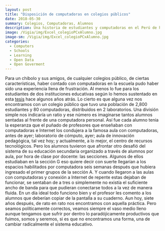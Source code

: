 ```yaml
---
layout: post
title: "Disposición de computadoras en colegios públicos"
date: 2018-05-30
summary: Colegios, Computadoras, Alumnos
description: Una historia de estudiantes y computadoras en el Perú de hace unas décadas atrás. 
image: /Vigia/img/Excel_colegioPCxAlumno.jpg
image-sm: /Vigia/img/Excel_colegioPCxAlumno.jpg
categories:
  - Computers
  - Schools
  - Learning
  - Open Data
  - Open Goverment
---
```


Para un chibolo y sus amigos, de cualquier colegios público, de ciertas características, haber contado con computadoras en la escuela pudo haber sido una experiencia llena de frustración. Al menos lo fue para los estudiantes de dos instituciones educativas según lo hemos sustentado en esta [tesis](http://bit.ly/2IVl3Pe) hace algunos años atrás. 
Lo cierto es que alguna vez nos encontramos con un colegio público que tuvo una población de 2,800 estudiantes y 80 computadoras, distribuidos en 2 laboratorios. Una división simple nos indicaría un ratio y ese número es imaginarse tantos alumnos sentadas al frente de una computadora personal. 
Así fue cada alumno tenia la esperanza que el puñado de profesores que enseñaban con computadoras e Internet los condujera a la famosa aula con computadoras, antes de ayer; laboratorio de cómputo, ayer; aula de innovación pedagógica, tal vez hoy; y actualmente, a lo mejor, el centro de recursos tecnológicos. 
Pero los alumnos tuvieron que afrontar otro desafió del sistema de su educación secundaria organizado a través de alumnos por aula, por hora de clase por docente: las secciones. Algunos de ellos estudiaban en la sección G eso quiere decir con suerte llegarían a los espacios habilitados por computadora seis semanas después que hubiera ingresado el primer grupos de la sección A. 
Y cuando llegaron a las aulas con computadoras y conexión a Internet de repente estas dejaban de funcionar, se sentaban de a tres o simplemente no existía el suficiente ancho de banda para que pudieran conectarse todos a la vez de manera fluida. En un día ideal todo funciono bien y el profesor les comento a los alumnos que deberían copiar de la pantalla a su cuaderno. 
Aun hoy, siete años después, de rato en rato nos encontramos con aquella práctica. Pero seamos políticamente correctos, veamos siempre el vaso medio lleno aunque tengamos que sufrir por dentro lo paradójicamente productivos que fuimos, somos y seremos, si es que no encontramos una forma, una de cambiar radicalmente el sistema educativo. 

